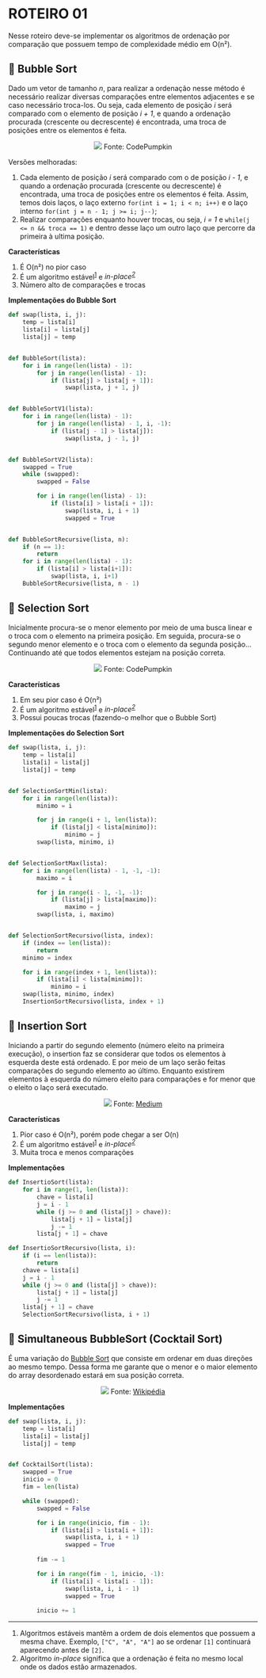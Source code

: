 # ROTEIRO 01

Nesse roteiro deve-se implementar os algoritmos de ordenação por comparação que possuem tempo de complexidade médio em O(n²).

## 🔎 Bubble Sort

Dado um vetor de tamanho _n_, para realizar a ordenação nesse método é necessário realizar diversas comparações entre elementos adjacentes e se caso necessário troca-los. Ou seja, cada elemento de posição _i_ será comparado com o elemento de posição _i + 1_, e quando a ordenação procurada (crescente ou decrescente) é encontrada, uma troca de posições entre os elementos é feita.  

<p align="center">
<img src="https://codepumpkin.com/wp-content/uploads/2017/10/bubble.gif"/>
Fonte: CodePumpkin
</p>

Versões melhoradas:
1. Cada elemento de posição _i_ será comparado com o de posição _i - 1_, e quando a ordenação procurada (crescente ou decrescente) é encontrada, uma troca de posições entre os elementos é feita. Assim, temos dois laços, o laço externo `for(int i = 1; i < n; i++)` e o laço interno `for(int j = n - 1; j >= i; j--)`;
2. Realizar comparações enquanto houver trocas, ou seja, _i = 1_ e `while(j <= n && troca == 1)` e dentro desse laço um outro laço que percorre da primeira à ultima posição.

**Características**
1. É O(n²) no pior caso
2. É um algoritmo estável<sup>[1](#footnote-1)</sup> e _in-place<sup>[2](#footnote-2)</sup>_
3. Número alto de comparações e trocas


**Implementações do Bubble Sort**

```python
def swap(lista, i, j):
    temp = lista[i]
    lista[i] = lista[j]
    lista[j] = temp


def BubbleSort(lista):
    for i in range(len(lista) - 1):
        for j in range(len(lista) - 1):
            if (lista[j] > lista[j + 1]):
                swap(lista, j + 1, j)


def BubbleSortV1(lista):
    for i in range(len(lista) - 1):
        for j in range(len(lista) - 1, i, -1):
            if (lista[j - 1] > lista[j]):
                swap(lista, j - 1, j)


def BubbleSortV2(lista):
    swapped = True
    while (swapped):
        swapped = False

        for i in range(len(lista) - 1):
            if (lista[i] > lista[i + 1]):
                swap(lista, i, i + 1)
                swapped = True


def BubbleSortRecursive(lista, n):
    if (n == 1):
        return
    for i in range(len(lista) - 1):
        if (lista[i] > lista[i+1]):
            swap(lista, i, i+1)
    BubbleSortRecursive(lista, n - 1)
```

## 🔎 Selection Sort

Inicialmente procura-se o menor elemento por meio de uma busca linear e o troca com o elemento na primeira posição. Em seguida, procura-se o segundo menor elemento e o troca com o elemento da segunda posição... Continuando até que todos elementos estejam na posição correta.

<p align="center">
<img src="https://codepumpkin.com/wp-content/uploads/2017/10/selectionSort.gif"/>
Fonte: CodePumpkin
</p>

**Características**
1. Em seu pior caso é O(n²)
2. É um algoritmo estável<sup>[1](#footnote-1)</sup> e _in-place<sup>[2](#footnote-2)</sup>_
3. Possui poucas trocas (fazendo-o melhor que o Bubble Sort)

**Implementações do Selection Sort**

```python
def swap(lista, i, j):
    temp = lista[i]
    lista[i] = lista[j]
    lista[j] = temp


def SelectionSortMin(lista):
    for i in range(len(lista)):
        minimo = i

        for j in range(i + 1, len(lista)):
            if (lista[j] < lista[minimo]):
                minimo = j
        swap(lista, minimo, i)


def SelectionSortMax(lista):
    for i in range(len(lista) - 1, -1, -1):
        maximo = i

        for j in range(i - 1, -1, -1):
            if (lista[j] > lista[maximo]):
                maximo = j
        swap(lista, i, maximo)


def SelectionSortRecursivo(lista, index):
    if (index == len(lista)):
        return
    minimo = index

    for i in range(index + 1, len(lista)):
        if (lista[i] < lista[minimo]):
            minimo = i
    swap(lista, minimo, index)
    InsertionSortRecursivo(lista, index + 1)
```

## 🔎 Insertion Sort

Iniciando a partir do segundo elemento (número eleito na primeira execução), o insertion faz se considerar que todos os elementos à esquerda deste está ordenado. E por meio de um laço serão feitas comparações do segundo elemento ao último. Enquanto existirem elementos à esquerda do número eleito para comparações e for menor que o eleito o laço será executado.

<p align="center">
<img src="https://cdn-images-1.medium.com/max/1600/1*krA0OFxEDgi8hVHJffCi4w.gif"/>
Fonte: <a href="https://medium.com/yay-its-erica/algorithms-for-beginners-bubble-sort-insertion-sort-merge-sort-29bd5506cc48">Medium</a>
</p>

**Características**
1. Pior caso é O(n²), porém pode chegar a ser O(n)
2. É um algoritmo estável<sup>[1](#footnote-1)</sup> e _in-place<sup>[2](#footnote-2)</sup>_
3. Muita troca e menos comparações

**Implementações**

```python
def InsertioSort(lista):
    for i in range(1, len(lista)):
        chave = lista[i]
        j = i - 1
        while (j >= 0 and (lista[j] > chave)):
            lista[j + 1] = lista[j]
            j -= 1
        lista[j + 1] = chave

def InsertioSortRecursivo(lista, i):
    if (i == len(lista)):
        return
    chave = lista[i]
    j = i - 1
    while (j >= 0 and (lista[j] > chave)):
        lista[j + 1] = lista[j]
        j -= 1
    lista[j + 1] = chave
    SelectionSortRecursivo(lista, i + 1)
```

## 🔎 Simultaneous BubbleSort (Cocktail Sort)

É uma variação do [Bubble Sort](/R01_SimpleSorting#-bubble-sort) que consiste em ordenar em duas direções ao mesmo tempo. Dessa forma me garante que o menor e o maior elemento do array desordenado estará em sua posição correta.

<p align="center">
<img src="https://upload.wikimedia.org/wikipedia/commons/e/ef/Sorting_shaker_sort_anim.gif"/>
Fonte: <a href="https://en.wikipedia.org/wiki/Cocktail_shaker_sort#/media/File:Sorting_shaker_sort_anim.gif">Wikipédia</a>
</p>

**Implementações**

```python
def swap(lista, i, j):
    temp = lista[i]
    lista[i] = lista[j]
    lista[j] = temp


def CocktailSort(lista):
    swapped = True
    inicio = 0
    fim = len(lista)

    while (swapped):
        swapped = False

        for i in range(inicio, fim - 1):
            if (lista[i] > lista[i + 1]):
                swap(lista, i, i + 1)
                swapped = True
        
        fim -= 1

        for i in range(fim - 1, inicio, -1):
            if (lista[i] < lista[i - 1]):
                swap(lista, i, i - 1)
                swapped = True
        
        inicio += 1
```
____________________________________________________
1. <a name="footnote-1"></a> Algoritmos estáveis mantêm a ordem de dois elementos que possuem a mesma chave. Exemplo, `["C", "A", "A"]` ao se ordenar `[1]` continuará aparecendo antes de `[2]`.
2. <a name="footnote-2"></a> Algoritmo _in-place_ significa que a ordenação é feita no mesmo local onde os dados estão armazenados.